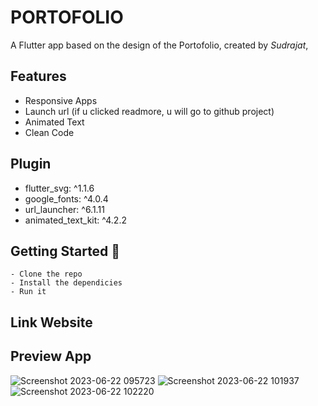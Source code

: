 # PORTOFOLIO

A Flutter app based on the design of the Portofolio, created by _Sudrajat_,

## Features

- Responsive Apps
- Launch url (if u clicked readmore, u will go to github project)
- Animated Text
- Clean Code

## Plugin

- flutter_svg: ^1.1.6
- google_fonts: ^4.0.4
- url_launcher: ^6.1.11
- animated_text_kit: ^4.2.2

## Getting Started 🚀

```shell
- Clone the repo
- Install the dependicies
- Run it
```

## Link Website


## Preview App

![Screenshot 2023-06-22 095723](https://github.com/sudrajat48/portfolio/assets/61102981/de219847-db35-46cc-922d-5ebadc8172ff)
![Screenshot 2023-06-22 101937](https://github.com/sudrajat48/portfolio/assets/61102981/8a536520-245c-4d66-99ac-d2712d86715f)
![Screenshot 2023-06-22 102220](https://github.com/sudrajat48/portfolio/assets/61102981/aa007e9a-221e-438a-aee0-cb3d7c285322)
